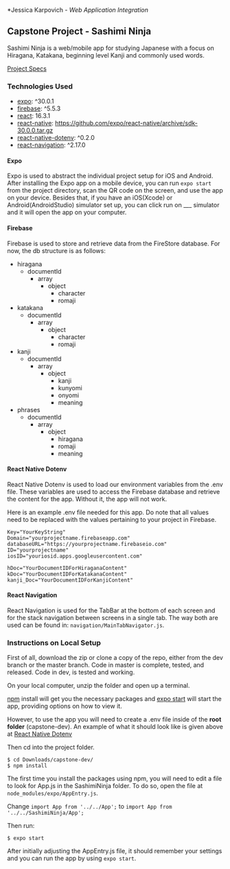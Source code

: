 *Jessica Karpovich - *Web Application Integration*

## Capstone Project - Sashimi Ninja ##
Sashimi Ninja is a web/mobile app for studying Japanese with a focus on Hiragana, Katakana, beginning level Kanji and commonly used words.

[Project Specs](docs/readme.md)

### Technologies Used

- [expo](https://expo.io/): ^30.0.1
- [firebase](https://firebase.google.com/): ^5.5.3
- [react](https://reactjs.org/): 16.3.1
- [react-native](https://facebook.github.io/react-native/): https://github.com/expo/react-native/archive/sdk-30.0.0.tar.gz
- [react-native-dotenv](https://github.com/zetachang/react-native-dotenv): ^0.2.0
- [react-navigation](https://reactnavigation.org/): ^2.17.0

#### Expo
Expo is used to abstract the individual project setup for iOS and Android. After installing the Expo app on a mobile device, you can run `expo start` from the project directory, scan the QR code on the screen, and use the app on your device. Besides that, if you have an iOS(Xcode) or Android(AndroidStudio) simulator set up, you can click run on ___ simulator and it will open the app on your computer.

#### Firebase

Firebase is used to store and retrieve data from the FireStore database. For now, the db structure is as follows:

- hiragana
  - documentId
    - array
      - object
        - character
        - romaji
- katakana
  - documentId
    - array
      - object
        - character
        - romaji
- kanji
  - documentId
    - array
      - object
        - kanji
        - kunyomi
        - onyomi
        - meaning
- phrases
  - documentId
    - array
      - object
        - hiragana
        - romaji
        - meaning

#### React Native Dotenv

React Native Dotenv is used to load our environment variables from the .env file. These variables are used to access the Firebase database and retrieve the content for the app. Without it, the app will not work.

Here is an example .env file needed for this app. Do note that all values need to be replaced with the values pertaining to your project in Firebase.

```
Key="YourKeyString"
Domain="yourprojectname.firebaseapp.com"
databaseURL="https://yourprojectname.firebaseio.com"
ID="yourprojectname"
iosID="youriosid.apps.googleusercontent.com"

hDoc="YourDocumentIDForHiraganaContent"
kDoc="YourDocumentIDForKatakanaContent"
kanji_Doc="YourDocumentIDForKanjiContent"
```
#### React Navigation

React Navigation is used for the TabBar at the bottom of each screen and for the stack navigation between screens in a single tab. The way both are used can be found in: `navigation/MainTabNavigator.js`.

### Instructions on Local Setup

First of all, download the zip or clone a copy of the repo, either from the dev branch or the master branch. Code in master is complete, tested, and released. Code in dev, is tested and working.

On your local computer, unzip the folder and open up a terminal.

[npm](https://www.npmjs.com/) install will get you the necessary packages and [expo start](#expo) will start the app, providing options on how to view it.

However, to use the app you will need to create a .env file inside of the **root folder** (capstone-dev). An example of what it should look like is given above at [React Native Dotenv](#react-native-dotenv)

Then cd into the project folder.
```
$ cd Downloads/capstone-dev/
$ npm install
```

The first time you install the packages using npm, you will need to edit a file to look for App.js in the SashimiNinja folder. To do so, open the file at `node_modules/expo/AppEntry.js`. 

Change `import App from '../../App';` to `import App from '../../SashimiNinja/App';`

Then run:

```
$ expo start
````

After initially adjusting the AppEntry.js file, it should remember your settings and you can run the app by using `expo start`.
